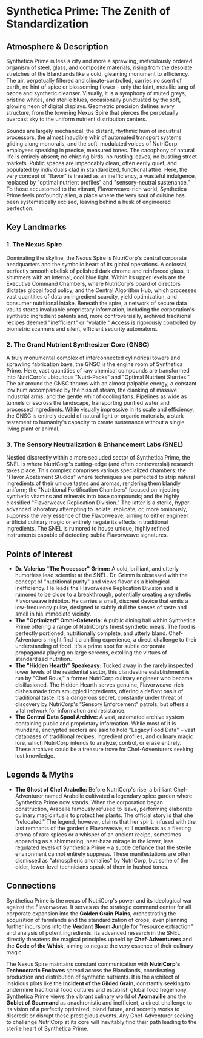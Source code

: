 # Synthetica Prime: The Zenith of Standardization

## Atmosphere & Description
Synthetica Prime is less a city and more a sprawling, meticulously ordered organism of steel, glass, and composite materials, rising from the desolate stretches of the Blandlands like a cold, gleaming monument to efficiency. The air, perpetually filtered and climate-controlled, carries no scent of earth, no hint of spice or blossoming flower – only the faint, metallic tang of ozone and synthetic cleanser. Visually, it is a symphony of muted greys, pristine whites, and sterile blues, occasionally punctuated by the soft, glowing neon of digital displays. Geometric precision defines every structure, from the towering Nexus Spire that pierces the perpetually overcast sky to the uniform nutrient distribution centers.

Sounds are largely mechanical: the distant, rhythmic hum of industrial processors, the almost inaudible whir of automated transport systems gliding along monorails, and the soft, modulated voices of NutriCorp employees speaking in precise, measured tones. The cacophony of natural life is entirely absent; no chirping birds, no rustling leaves, no bustling street markets. Public spaces are impeccably clean, often eerily quiet, and populated by individuals clad in standardized, functional attire. Here, the very concept of "flavor" is treated as an inefficiency, a wasteful indulgence, replaced by "optimal nutrient profiles" and "sensory-neutral sustenance." To those accustomed to the vibrant, Flavorweave-rich world, Synthetica Prime feels profoundly alien, a place where the very soul of cuisine has been systematically excised, leaving behind a husk of engineered perfection.

## Key Landmarks

### 1. The Nexus Spire
Dominating the skyline, the Nexus Spire is NutriCorp's central corporate headquarters and the symbolic heart of its global operations. A colossal, perfectly smooth obelisk of polished dark chrome and reinforced glass, it shimmers with an internal, cool blue light. Within its upper levels are the Executive Command Chambers, where NutriCorp's board of directors dictates global food policy, and the Central Algorithm Hub, which processes vast quantities of data on ingredient scarcity, yield optimization, and consumer nutritional intake. Beneath the spire, a network of secure data vaults stores invaluable proprietary information, including the corporation's synthetic ingredient patents and, more controversially, archived traditional recipes deemed "inefficient" or "volatile." Access is rigorously controlled by biometric scanners and silent, efficient security automatons.

### 2. The Grand Nutrient Synthesizer Core (GNSC)
A truly monumental complex of interconnected cylindrical towers and sprawling fabrication bays, the GNSC is the engine room of Synthetica Prime. Here, vast quantities of raw chemical compounds are transformed into NutriCorp's ubiquitous "Nutri-Packs" and "Optimal Nutrient Slurries." The air around the GNSC thrums with an almost palpable energy, a constant low hum accompanied by the hiss of steam, the clanking of massive industrial arms, and the gentle whir of cooling fans. Pipelines as wide as tunnels crisscross the landscape, transporting purified water and processed ingredients. While visually impressive in its scale and efficiency, the GNSC is entirely devoid of natural light or organic materials, a stark testament to humanity's capacity to create sustenance without a single living plant or animal.

### 3. The Sensory Neutralization & Enhancement Labs (SNEL)
Nestled discreetly within a more secluded sector of Synthetica Prime, the SNEL is where NutriCorp's cutting-edge (and often controversial) research takes place. This complex comprises various specialized chambers: the "Flavor Abatement Studios" where techniques are perfected to strip natural ingredients of their unique tastes and aromas, rendering them blandly uniform; the "Nutritional Fortification Chambers" focused on injecting synthetic vitamins and minerals into base compounds; and the highly classified "Flavorweave Replication Division." The latter is a sterile, hyper-advanced laboratory attempting to isolate, replicate, or, more ominously, *suppress* the very essence of the Flavorweave, aiming to either engineer artificial culinary magic or entirely negate its effects in traditional ingredients. The SNEL is rumored to house unique, highly refined instruments capable of detecting subtle Flavorweave signatures.

## Points of Interest

*   **Dr. Valerius "The Processor" Grimm:** A cold, brilliant, and utterly humorless lead scientist at the SNEL. Dr. Grimm is obsessed with the concept of "nutritional purity" and views flavor as a biological inefficiency. He leads the Flavorweave Replication Division and is rumored to be close to a breakthrough, potentially creating a synthetic Flavorweave inhibitor. He carries a small, discreet device that emits a low-frequency pulse, designed to subtly dull the senses of taste and smell in his immediate vicinity.
*   **The "Optimized" Omni-Cafeteria:** A public dining hall within Synthetica Prime offering a range of NutriCorp's finest synthetic meals. The food is perfectly portioned, nutritionally complete, and utterly bland. Chef-Adventurers might find it a chilling experience, a direct challenge to their understanding of food. It's a prime spot for subtle corporate propaganda playing on large screens, extolling the virtues of standardized nutrition.
*   **The "Hidden Hearth" Speakeasy:** Tucked away in the rarely inspected lower levels of the residential sector, this clandestine establishment is run by "Chef Roux," a former NutriCorp culinary engineer who became disillusioned. The Hidden Hearth serves genuine, Flavorweave-rich dishes made from smuggled ingredients, offering a defiant oasis of traditional taste. It's a dangerous secret, constantly under threat of discovery by NutriCorp's "Sensory Enforcement" patrols, but offers a vital network for information and resistance.
*   **The Central Data Spool Archive:** A vast, automated archive system containing public and proprietary information. While most of it is mundane, encrypted sectors are said to hold "Legacy Food Data" – vast databases of traditional recipes, ingredient profiles, and culinary magic lore, which NutriCorp intends to analyze, control, or erase entirely. These archives could be a treasure trove for Chef-Adventurers seeking lost knowledge.

## Legends & Myths

*   **The Ghost of Chef Arabelle:** Before NutriCorp's rise, a brilliant Chef-Adventurer named Arabelle cultivated a legendary spice garden where Synthetica Prime now stands. When the corporation began construction, Arabelle famously refused to leave, performing elaborate culinary magic rituals to protect her plants. The official story is that she "relocated." The legend, however, claims that her spirit, infused with the last remnants of the garden's Flavorweave, still manifests as a fleeting aroma of rare spices or a whisper of an ancient recipe, sometimes appearing as a shimmering, heat-haze mirage in the lower, less regulated levels of Synthetica Prime – a subtle defiance that the sterile environment cannot entirely suppress. These manifestations are often dismissed as "atmospheric anomalies" by NutriCorp, but some of the older, lower-level technicians speak of them in hushed tones.

## Connections

Synthetica Prime is the nexus of NutriCorp's power and its ideological war against the Flavorweave. It serves as the strategic command center for all corporate expansion into the **Golden Grain Plains**, orchestrating the acquisition of farmlands and the standardization of crops, even planning further incursions into the **Verdant Bloom Jungle** for "resource extraction" and analysis of potent ingredients. Its advanced research in the SNEL directly threatens the magical principles upheld by **Chef-Adventurers** and the **Code of the Whisk**, aiming to negate the very essence of their culinary magic.

The Nexus Spire maintains constant communication with **NutriCorp's Technocratic Enclaves** spread across the Blandlands, coordinating production and distribution of synthetic nutrients. It is the architect of insidious plots like the **Incident of the Gilded Grain**, constantly seeking to undermine traditional food cultures and establish global food hegemony. Synthetica Prime views the vibrant culinary world of **Aromaville** and the **Goblet of Gourmand** as anachronistic and inefficient, a direct challenge to its vision of a perfectly optimized, bland future, and secretly works to discredit or disrupt these prestigious events. Any Chef-Adventurer seeking to challenge NutriCorp at its core will inevitably find their path leading to the sterile heart of Synthetica Prime.
